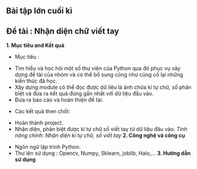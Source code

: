 ## Bài tập lớn cuối kì ##

## Đề tài : Nhận diện chữ viết tay ##

**1. Mục tiêu and Kết quả**
* Mục tiêu : 
-	Tìm hiểu và học hỏi một số thư viện của Python qua đó phục vụ xây dựng đề tài của nhóm và có thể bổ sung cũng như củng cố lại những kiến thức đã học.
-	Xây dựng module có thể đọc được dữ liệu là ảnh chứa kí tự chữ, số phân biệt và đưa ra kết quả đúng gần nhất với dữ liệu đầu vào.
-	Đưa ra báo cáo và hoàn thiện đề tài.
* Các kết quả then chốt: 
- Hoàn thành project.
- Nhận diện, phân biệt được kí tự chữ số viết tay từ dữ liệu đâu vào.
*Tính năng chính: Nhận diện kí tự chữ, số viết tay*
**2. Công nghệ và công cụ**
* Ngôn ngữ lập trình Python.
* Thư iện sử dụng : Opencv, Numpy, Sklearn, joblib, Halo,...
**3. Hướng dẫn sử dụng**
